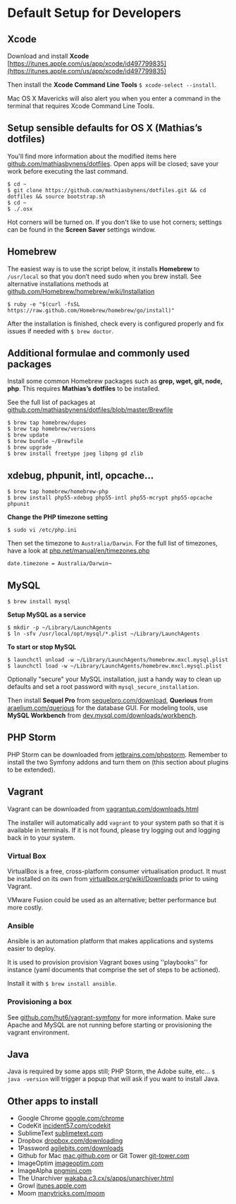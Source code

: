 # Default Setup for Developers

## Xcode

Download and install **Xcode** [https://itunes.apple.com/us/app/xcode/id497799835](https://itunes.apple.com/us/app/xcode/id497799835)

Then install the **Xcode Command Line Tools** ``$ xcode-select --install``.

Mac OS X Mavericks will also alert you when you enter a command in the terminal that requires Xcode Command Line Tools. 


## Setup sensible defaults for OS X (Mathias’s dotfiles)

You'll find more information about the modified items here [github.com/mathiasbynens/dotfiles](https://github.com/mathiasbynens/dotfiles/blob/master/README.md). Open apps will be closed; save your work before executing the last command. 

```
$ cd ~
$ git clone https://github.com/mathiasbynens/dotfiles.git && cd dotfiles && source bootstrap.sh
$ cd ~
$ ./.osx
```

Hot corners will be turned on. If you don't like to use hot corners; settings can be found in the **Screen Saver** settings window. 


## Homebrew

The easiest way is to use the script below, it installs **Homebrew** to ``/usr/local`` so that you don’t need sudo when you brew install. See alternative installations methods at [github.com/Homebrew/homebrew/wiki/Installation](https://github.com/Homebrew/homebrew/wiki/Installation#alternative-installs)

```
$ ruby -e "$(curl -fsSL https://raw.github.com/Homebrew/homebrew/go/install)"
```

After the installation is finished, check every is configured properly and fix issues if needed with ``$ brew doctor``.


## Additional formulae and commonly used packages 

Install some common Homebrew packages such as **grep, wget, git, node, php**. This requires **Mathias’s dotfiles** to be installed. 

See the full list of packages  at [github.com/mathiasbynens/dotfiles/blob/master/Brewfile](https://github.com/mathiasbynens/dotfiles/blob/master/Brewfile)

```
$ brew tap homebrew/dupes
$ brew tap homebrew/versions
$ brew update
$ brew bundle ~/Brewfile
$ brew upgrade
$ brew install freetype jpeg libpng gd zlib
```


## xdebug, phpunit, intl, opcache...

```
$ brew tap homebrew/homebrew-php
$ brew install php55-xdebug php55-intl php55-mcrypt php55-opcache phpunit
```

**Change the PHP timezone setting**

```
$ sudo vi /etc/php.ini
```

Then set the timezone to ``Australia/Darwin``. For the full list of timezones, have a look at [php.net/manual/en/timezones.php](http://php.net/manual/en/timezones.php)

```
date.timezone = Australia/Darwin¬
```

## MySQL

```
$ brew install mysql
```

**Setup MySQL as a service**

```
$ mkdir -p ~/Library/LaunchAgents
$ ln -sfv /usr/local/opt/mysql/*.plist ~/Library/LaunchAgents
```

**To start or stop MySQL**

```
$ launchctl unload -w ~/Library/LaunchAgents/homebrew.mxcl.mysql.plist
$ launchctl load -w ~/Library/LaunchAgents/homebrew.mxcl.mysql.plist
```

Optionally "secure" your MySQL installation, just a handy way to clean up defaults and set a root password with ``mysql_secure_installation``.

Then install **Sequel Pro** from [sequelpro.com/download](http://www.sequelpro.com/download), **Querious** from [araelium.com/querious](http://www.araelium.com/querious/) for the database GUI. For modeling tools, use **MySQL Workbench** from [dev.mysql.com/downloads/workbench](http://dev.mysql.com/downloads/workbench/).


## PHP Storm

PHP Storm can be downloaded from [jetbrains.com/phpstorm](http://www.jetbrains.com/phpstorm/). Remember to install the two Symfony addons and turn them on (this section about plugins to be extended).

## Vagrant 

Vagrant can be downloaded from [vagrantup.com/downloads.html](https://www.vagrantup.com/downloads.html)

The installer will automatically add ``vagrant`` to your system path so that it is available in terminals. If it is not found, please try logging out and logging back in to your system.

### Virtual Box

VirtualBox is a free, cross-platform consumer virtualisation product. It must be installed on its own from [virtualbox.org/wiki/Downloads](https://www.virtualbox.org/wiki/Downloads) prior to using Vagrant.

VMware Fusion could be used as an alternative; better performance but more costly.


### Ansible

Ansible is an automation platform that makes applications and systems easier to deploy. 

It is used to provision provision Vagrant boxes using ''playbooks'' for instance (yaml documents that comprise the set of steps to be actioned).

Install it with ``$ brew install ansible``. 


### Provisioning a box 

See [github.com/hut6/vagrant-symfony](https://github.com/hut6/vagrant-symfony)
 for more information. Make sure Apache and MySQL are not running before starting or provisioning the vagrant environment. 

 
## Java

Java is required by some apps still; PHP Storm, the Adobe suite, etc... ``$ java -version`` will trigger a popup that will ask if you want to install Java.


## Other apps to install

- Google Chrome [google.com/chrome](http://www.google.com/chrome/)
- CodeKit [incident57.com/codekit](https://incident57.com/codekit/)
- SublimeText [sublimetext.com](http://www.sublimetext.com/3)
- Dropbox [dropbox.com/downloading](https://www.dropbox.com/downloading)
- 1Password [agilebits.com/downloads](https://agilebits.com/downloads)
- Github for Mac [mac.github.com](https://mac.github.com/) or Git Tower [git-tower.com](http://www.git-tower.com/)
- ImageOptim [imageoptim.com](https://imageoptim.com/)
- ImageAlpha [pngmini.com](http://pngmini.com/)
- The Unarchiver [wakaba.c3.cx/s/apps/unarchiver.html](http://wakaba.c3.cx/s/apps/unarchiver.html)
- Growl [itunes.apple.com](https://itunes.apple.com/au/app/growl/id467939042)
- Moom [manytricks.com/moom](http://manytricks.com/moom/)

